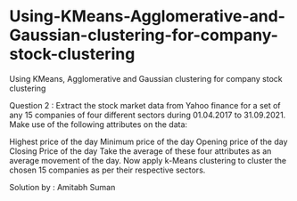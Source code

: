 # Using-KMeans-Agglomerative-and-Gaussian-clustering-for-company-stock-clustering
Using KMeans, Agglomerative and Gaussian clustering for company stock clustering


Question 2 : Extract the stock market data from Yahoo finance for a set of any 15 companies of four different
sectors during 01.04.2017 to 31.09.2021. Make use of the following attributes on the data:

Highest price of the day
Minimum price of the day
Opening price of the day
Closing Price of the day
Take the average of these four attributes as an average movement of the day. Now apply k-Means clustering to cluster the chosen 15 companies as per their respective sectors.

Solution by : Amitabh Suman
